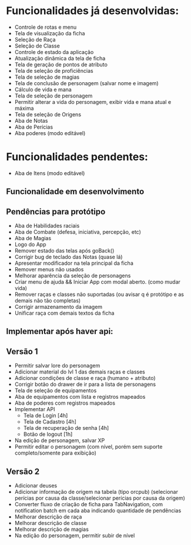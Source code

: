 # Funcionalidades já desenvolvidas:

-   Controle de rotas e menu
-   Tela de visualização da ficha
-   Seleção de Raça
-   Seleção de Classe
-   Controle de estado da aplicação
-   Atualização dinâmica da tela de ficha
-   Tela de geração de pontos de atributo
-   Tela de seleção de proficiências
-   Tela de seleção de magias
-   Tela de conclusão de personagem (salvar nome e imagem)
-   Cálculo de vida e mana
-   Tela de seleção de personagem
-   Permitir alterar a vida do personagem, exibir vida e mana atual e máxima
-   Tela de seleção de Origens
-   Aba de Notas
-   Aba de Perícias
-   Aba poderes (modo editável)

# Funcionalidades pendentes:

-   Aba de Itens (modo editável)

## Funcionalidade em desenvolvimento

## Pendências para protótipo

-   Aba de Habilidades raciais
-   Aba de Combate (defesa, iniciativa, percepção, etc)
-   Aba de Magias
-   Logo do App
-   Remover estado das telas após goBack()
-   Corrigir bug de teclado das Notas (quase lá)
-   Apresentar modificador na tela principal da ficha
-   Remover menus não usados
-   Melhorar aparência da seleção de personagens
-   Criar menu de ajuda && Iniciar App com modal aberto. (como mudar vida)
-   Remover raças e classes não suportadas (ou avisar q é protótipo e as demais não tão completas)
-   Corrigir armazenamento da imagem
-   Unificar raça com demais textos da ficha

## Implementar após haver api:

## Versão 1

-   Permitir salvar lore do personagem
-   Adicionar material do lvl 1 das demais raças e classes
-   Adicionar condições de classe e raça (humano + atributo)
-   Corrigir botão do drawer de ir para a lista de personagens
-   Tela de seleção de equipamentos
-   Aba de equipamentos com lista e registros mapeados
-   Aba de poderes com registros mapeados
-   Implementar API
    -   Tela de Login [4h]
    -   Tela de Cadastro [4h]
    -   Tela de recuperação de senha [4h]
    -   Botão de logout [1h]
-   Na edição de personagem, salvar XP
-   Permitir editar o personagem (com nível, porém sem suporte completo/somente para exibição)

## Versão 2

-   Adicionar deuses
-   Adicionar informação de origem na tabela (tipo orcpub) (selecionar perícias por causa da classe/selecionar perícias por causa da origem)
-   Converter fluxo de criação de ficha para TabNavigation, com notification batch em cada aba indicando quantidade de pendências
-   Melhorar descrição de raça
-   Melhorar descrição de classe
-   Melhorar descrição de magias
-   Na edição do personagem, permitir subir de nível
